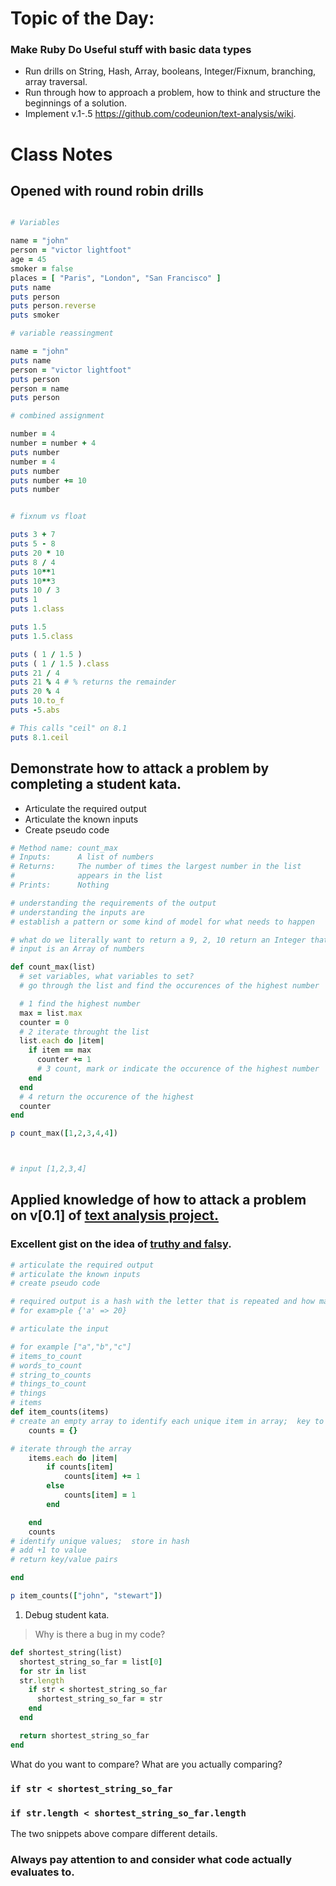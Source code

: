# Topic of the Day:

### Make Ruby Do Useful stuff with basic data types

- Run drills on String, Hash, Array, booleans, Integer/Fixnum, branching, array traversal.
- Run through how to approach a problem, how to think and structure the beginnings of a solution.
- Implement v.1-.5 https://github.com/codeunion/text-analysis/wiki.

# Class Notes

##  Opened with round robin drills

```ruby

# Variables

name = "john"
person = "victor lightfoot"
age = 45
smoker = false
places = [ "Paris", "London", "San Francisco" ]
puts name
puts person
puts person.reverse
puts smoker

# variable reassingment

name = "john"
puts name
person = "victor lightfoot"
puts person
person = name
puts person

# combined assignment

number = 4
number = number + 4
puts number
number = 4
puts number
puts number += 10
puts number


# fixnum vs float

puts 3 + 7
puts 5 - 8
puts 20 * 10
puts 8 / 4
puts 10**1
puts 10**3
puts 10 / 3
puts 1
puts 1.class

puts 1.5
puts 1.5.class

puts ( 1 / 1.5 )
puts ( 1 / 1.5 ).class
puts 21 / 4
puts 21 % 4 # % returns the remainder
puts 20 % 4
puts 10.to_f
puts -5.abs

# This calls "ceil" on 8.1
puts 8.1.ceil

```
## Demonstrate how to attack a problem by completing a student kata.

  - Articulate the required output
  - Articulate the known inputs
  - Create pseudo code

```ruby
# Method name: count_max
# Inputs:      A list of numbers
# Returns:     The number of times the largest number in the list
#              appears in the list
# Prints:      Nothing

# understanding the requirements of the output
# understanding the inputs are
# establish a pattern or some kind of model for what needs to happen

# what do we literally want to return a 9, 2, 10 return an Integer that represents the
# input is an Array of numbers

def count_max(list)
  # set variables, what variables to set?
  # go through the list and find the occurences of the highest number

  # 1 find the highest number
  max = list.max
  counter = 0
  # 2 iterate throught the list
  list.each do |item|
    if item == max
      counter += 1
      # 3 count, mark or indicate the occurence of the highest number
    end
  end
  # 4 return the occurence of the highest
  counter
end

p count_max([1,2,3,4,4])



# input [1,2,3,4]
```

## Applied knowledge of how to attack a problem on v[0.1] of [text analysis project.][text-analysis]

### Excellent gist on the idea of [truthy and falsy][truthy].
```ruby
# articulate the required output
# articulate the known inputs
# create pseudo code

# required output is a hash with the letter that is repeated and how many times it was repeated
# for exam>ple {'a' => 20}

# articulate the input

# for example ["a","b","c"]
# items_to_count
# words_to_count
# string_to_counts
# things_to_count
# things
# items
def item_counts(items)
# create an empty array to identify each unique item in array;  key to count
    counts = {}

# iterate through the array
    items.each do |item|
        if counts[item]
            counts[item] += 1
        else
            counts[item] = 1
        end

    end
    counts
# identify unique values;  store in hash
# add +1 to value
# return key/value pairs

end

p item_counts(["john", "stewart"])
```

1. Debug student kata.

> Why is there a bug in my code?

```ruby
def shortest_string(list)
  shortest_string_so_far = list[0]
  for str in list
  str.length
    if str < shortest_string_so_far
      shortest_string_so_far = str
    end
  end

  return shortest_string_so_far
end
```

What do you want to compare? What are you actually comparing?

### `if str < shortest_string_so_far`

### `if str.length < shortest_string_so_far.length`

The two snippets above compare different details.

### Always pay attention to and consider what code actually evaluates to.

[text-analysis]:https://github.com/codeunion/text-analysis/wiki/Iterations#v01-basic-count-statistics
[truthy]:https://gist.github.com/jfarmer/2647362
